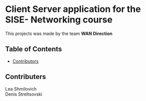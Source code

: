 # Client Server application for the SISE- Networking course
This projects was made by the team **WAN Direction**

## Table of Contents
- [Contributors](#contributors)

## Contributers 
Lea Shmilovich <br>
Denis Streltsovski
